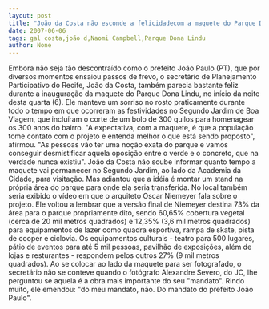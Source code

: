 ```yaml
---
layout: post
title: "João da Costa não esconde a felicidadecom a maquete do Parque Dona Lindu"
date: 2007-06-06
tags: gal costa,joão d,Naomi Campbell,Parque Dona Lindu
author: None
---
```

Embora n&atilde;o&nbsp;seja t&atilde;o descontra&iacute;do como o prefeito Jo&atilde;o Paulo (PT), que por diversos momentos ensaiou passos de frevo, o secret&aacute;rio de Planejamento Participativo do Recife, Jo&atilde;o da Costa, tamb&eacute;m parecia bastante feliz durante a inaugura&ccedil;&atilde;o da maquete do Parque Dona Lindu, no in&iacute;cio da noite desta quarta (6). 
Ele manteve um sorriso no rosto praticamente durante todo o tempo em que&nbsp;ocorreram as festividades no Segundo Jardim de Boa Viagem, que inclu&iacute;ram o corte de um bolo de 300 quilos para homenagear os 300 anos do bairro.
&quot;A expectativa, com a maquete, &eacute; que a popula&ccedil;&atilde;o tome contato com o projeto e entenda melhor o que est&aacute; sendo proposto&quot;, afirmou. &quot;As pessoas v&atilde;o ter uma no&ccedil;&atilde;o exata do parque e vamos conseguir desmistificar aquela&nbsp;oposi&ccedil;&atilde;o entre o verde e o concreto, que na verdade nunca existiu&quot;. 
Jo&atilde;o da Costa n&atilde;o soube informar quanto tempo a maquete&nbsp;vai permanecer&nbsp;no Segundo Jardim, ao lado da Academia da Cidade,&nbsp;para visita&ccedil;&atilde;o. Mas adiantou que a id&eacute;ia &eacute; montar um stand na pr&oacute;pria &aacute;rea do parque para onde ela seria transferida. No local tamb&eacute;m seria exibido o v&iacute;deo em que o arquiteto Oscar Niemeyer fala sobre o projeto.
Ele voltou a lembrar que a vers&atilde;o final de Niemeyer destina 73% da &aacute;rea para o parque propriamente dito, sendo 60,65% cobertura vegetal (cerca de 20 mil metros quadrados) e 12,35% (3,6 mil metros quadrados) para equipamentos de lazer como quadra esportiva, rampa de skate, pista de cooper e ciclovia.
Os equipamentos culturais - teatro para 500 lugares, p&aacute;tio de eventos para at&eacute; 5 mil pessoas, pavilh&atilde;o de exposi&ccedil;&otilde;es, al&eacute;m de lojas e resturantes -&nbsp;respondem pelos outros 27% (9 mil metros quadrados).
Ao se colocar ao lado da maquete para ser fotografado, o secret&aacute;rio n&atilde;o se conteve quando o fot&oacute;grafo Alexandre Severo, do JC, lhe perguntou se aquela &eacute; a obra mais importante do seu &quot;mandato&quot;. Rindo muito, ele emendou: &quot;do meu mandato, n&atilde;o. Do mandato do prefeito Jo&atilde;o Paulo&quot;. 